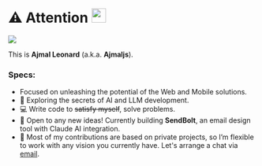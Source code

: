 # ⚠️ Attention <img src="https://github.com/TheDudeThatCode/TheDudeThatCode/blob/master/Assets/Hi.gif" width="29px">
  
  
<div style="display: flex; flex-direction: row;">
 
<picture>
  <source
    srcset="https://github-readme-stats.vercel.app/api?username=Ajmalleonard&show_icons=true&theme=dark"
    media="(prefers-color-scheme: dark)"
  />
  <source
    srcset="https://github-readme-stats.vercel.app/api?username=Ajmalleonard&show_icons=true"
    media="(prefers-color-scheme: light), (prefers-color-scheme: no-preference)"
  />
  <img src="https://github-readme-stats.vercel.app/api?username=Ajmalleonard&show_icons=true" />
</picture>
</div>

This is **Ajmal Leonard** (a.k.a. **Ajmaljs**).

### Specs:

- Focused on unleashing the potential of the Web and Mobile solutions.
- 🙈 Exploring the secrets of AI and LLM development.
- 💻 Write code to ~~satisfy myself~~, solve problems.
- 🤗 Open to any new ideas! Currently building **SendBolt**, an email design tool with Claude AI integration.
- 🐾 Most of my contributions are based on private projects, so I’m flexible to work with any vision you currently have. Let's arrange a chat via [email](mailto:ajmal@ajmaljs.com).
